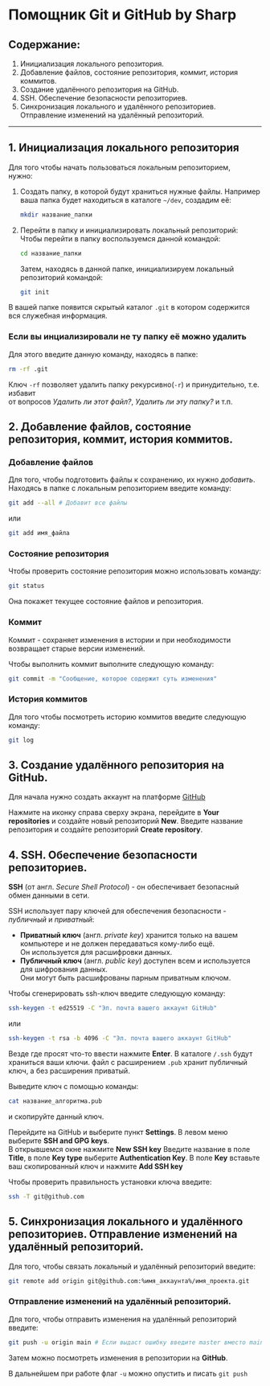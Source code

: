 # Помощник Git и GitHub by Sharp

## Содержание:
1. Инициализация локального репозитория.
2. Добавление файлов, состояние репозитория, коммит, история коммитов.
3. Создание удалённого репозитория на GitHub.
4. SSH. Обеспечение безопасности репозиториев.
5. Синхронизация локального и удалённого репозиториев. Отправление изменений на удалённый репозиторий.
---
## 1. Инициализация локального репозитория
   Для того чтобы начать пользоваться локальным репозиторием,  
   нужно:
1. Создать папку, в которой будут храниться нужные файлы.
   Например ваша папка будет находиться в каталоге `~/dev`, создадим её:
   ```bash
   mkdir название_папки
   ```
2. Перейти в папку и инициализировать локальный репозиторий:
   Чтобы перейти в папку воспользуемся данной командой:
   ```bash
   cd название_папки
   ```
   Затем, находясь в данной папке, инициализируем локальный репозиторий командой:
   ```bash
   git init
   ```
В вашей папке появится скрытый каталог `.git` в котором содержится вся служебная информация.

### Если вы инциализировали не ту папку её можно удалить
  Для этого введите данную команду, находясь в папке:
  ```bash
  rm -rf .git
  ```
  Ключ `-rf` позволяет удалить папку рекурсивно(`-r`) и принудительно, т.е. избавит  
  от вопросов *Удалить ли этот файл?*, *Удалить ли эту папку?* и т.п.

## 2. Добавление файлов, состояние репозитория, коммит, история коммитов.
   
### Добавление файлов
   Для того, чтобы подготовить файлы к сохранению, их нужно *добавить*.
   Находясь в папке с локальным репозиторием введите команду:
   ```bash
   git add --all # Добавит все файлы
   ```
   или
   ```bash
   git add имя_файла
   ```

### Состояние репозитория
   Чтобы проверить состояние репозитория можно использовать команду:
   ```bash
   git status
   ```
   Она покажет текущее состояние файлов и репозитория.

### Коммит
   Коммит - сохраняет изменения в истории и при необходимости возвращает старые версии изменений.
   
   Чтобы выполнить коммит выполните следующую команду:
   ```bash
   git commit -m "Сообщение, которое содержит суть изменения"
   ```

### История коммитов
   Для того чтобы посмотреть историю коммитов введите следующую команду:
   ```bash
   git log
   ```

## 3. Создание удалённого репозитория на GitHub.
   Для начала нужно создать аккаунт на платформе [GitHub](https://github.com/)

   Нажмите на иконку справа сверху экрана, перейдите в **Your repositories** и создайте новый репозиторий **New**.
   Введите название репозитория и создайте репозиторий **Create repository**.

## 4. SSH. Обеспечение безопасности репозиториев.
   **SSH** (от англ. *Secure Shell Protocol*) - он обеспечивает безопасный обмен данными в сети.
   
   SSH использует пару ключей для обеспечения безопасности - *публичный* и *приватный*:
   * **Приватный ключ** (англ. *private key*) хранится только на вашем компьютере и не должен передаваться кому-либо ещё.  
   Он используется для расшифровки данных.
   * **Публичный ключ** (англ. *public key*) доступен всем и используется для шифрования данных.  
   Они могут быть расшифрованы парным приватным ключом.

   Чтобы сгенерировать ssh-ключ введите следующую команду:
   ```bash
   ssh-keygen -t ed25519 -C "Эл. почта вашего аккаунт GitHub"
   ```
   или
   ```bash
   ssh-keygen -t rsa -b 4096 -C "Эл. почта вашего аккаунт GitHub"
   ```
   Везде где просят что-то ввести нажмите **Enter**.
   В каталоге `/.ssh` будут храниться ваши ключи. файл с расширением `.pub` хранит публичный ключ, а без расширения приватый.

   Выведите ключ с помощью команды:
   ```bash
   cat название_алгоритма.pub
   ```
   и скопируйте данный ключ.

   Перейдите на GitHub и выберите пункт **Settings**. В левом меню выберите **SSH and GPG keys**.  
   В открывшемся окне нажмите **New SSH key**
   Введите название в поле **Title**, в поле **Key type** выберите **Authentication Key**.
   В поле **Key** вставьте ваш скопированный ключ и нажмите **Add SSH key**

   Чтобы проверить правильность установки ключа введите:
   ```bash
   ssh -T git@github.com
   ```

## 5. Синхронизация локального и удалённого репозиториев. Отправление изменений на удалённый репозиторий.
   Для того, чтобы связать локальный и удалённый репозиторий введите:
   ```bash
   git remote add origin git@github.com:%имя_аккаунта%/имя_проекта.git 
   ```
   
### Отправление изменений на удалённый репозиторий.
   Для того, чтобы отправить изменения на удалённый репозиторий введите:
   ```bash
   git push -u origin main # Если выдаст ошибку введите master вместо main
   ```

   Затем можно посмотреть изменения в репозитории на **GitHub**.

   В дальнейшем при работе флаг `-u` можно опустить и писать `git push`
